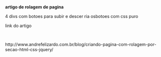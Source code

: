 

<strong>artigo de rolagem de pagina</strong><br>
<p>4 divs com botoes para subir e descer ria osbotoes com css puro</p>


<p>link do artigo</p><br>
<p>http://www.andrefelizardo.com.br/blog/criando-pagina-com-rolagem-por-secao-html-css-jquery/</p>